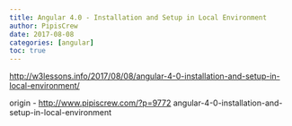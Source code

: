 ```yaml
---
title: Angular 4.0 - Installation and Setup in Local Environment
author: PipisCrew
date: 2017-08-08
categories: [angular]
toc: true
---
```


http://w3lessons.info/2017/08/08/angular-4-0-installation-and-setup-in-local-environment/

origin - http://www.pipiscrew.com/?p=9772 angular-4-0-installation-and-setup-in-local-environment